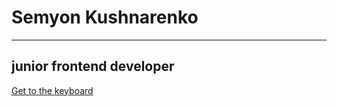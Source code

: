 # Semyon Kushnarenko

***

## junior frontend developer

[Get to the keyboard](https://SemyonKushnarenko.github.io/virtual-keyboard/dist)
